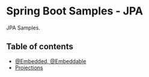 # Spring Boot Samples - JPA

JPA Samples.

## Table of contents
* [@Embedded, @Embeddable](spring-data-jpa-embedded)
* [Projections](spring-data-jpa-projections)
